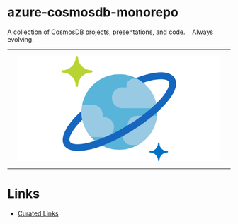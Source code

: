 # azure-cosmosdb-monorepo

A collection of CosmosDB projects, presentations, and code.  &nbsp;&nbsp; Always evolving.

---

<p align="center">
    <img src="presentations/img/cosmos-db.png" width="90%">
</p>

---

# Links

- [Curated Links](docs/curated_links.md)
